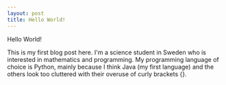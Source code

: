 ```yaml
---
layout: post
title: Hello World!
---
```


Hello World!

This is my first blog post here. I'm a science student in Sweden who is interested in mathematics and programming. 
My programming language of choice is Python, mainly because I think Java (my first language) and the others look too cluttered with their overuse of curly brackets {}.  